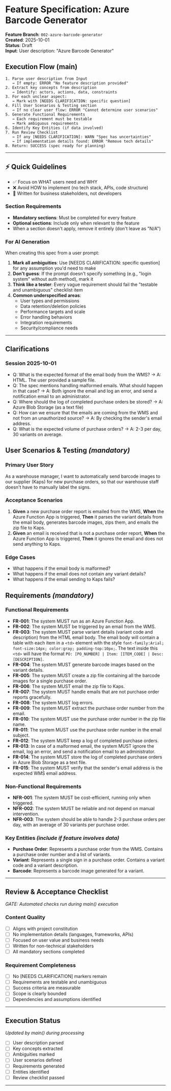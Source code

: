 # Feature Specification: Azure Barcode Generator

**Feature Branch**: `002-azure-barcode-generator`  
**Created**: 2025-10-01  
**Status**: Draft  
**Input**: User description: "Azure Barcode Generator"

## Execution Flow (main)
```
1. Parse user description from Input
   → If empty: ERROR "No feature description provided"
2. Extract key concepts from description
   → Identify: actors, actions, data, constraints
3. For each unclear aspect:
   → Mark with [NEEDS CLARIFICATION: specific question]
4. Fill User Scenarios & Testing section
   → If no clear user flow: ERROR "Cannot determine user scenarios"
5. Generate Functional Requirements
   → Each requirement must be testable
   → Mark ambiguous requirements
6. Identify Key Entities (if data involved)
7. Run Review Checklist
   → If any [NEEDS CLARIFICATION]: WARN "Spec has uncertainties"
   → If implementation details found: ERROR "Remove tech details"
8. Return: SUCCESS (spec ready for planning)
```

---

## ⚡ Quick Guidelines
- ✅ Focus on WHAT users need and WHY
- ❌ Avoid HOW to implement (no tech stack, APIs, code structure)
- 👥 Written for business stakeholders, not developers

### Section Requirements
- **Mandatory sections**: Must be completed for every feature
- **Optional sections**: Include only when relevant to the feature
- When a section doesn't apply, remove it entirely (don't leave as "N/A")

### For AI Generation
When creating this spec from a user prompt:
1. **Mark all ambiguities**: Use [NEEDS CLARIFICATION: specific question] for any assumption you'd need to make
2. **Don't guess**: If the prompt doesn't specify something (e.g., "login system" without auth method), mark it
3. **Think like a tester**: Every vague requirement should fail the "testable and unambiguous" checklist item
4. **Common underspecified areas**:
   - User types and permissions
   - Data retention/deletion policies  
   - Performance targets and scale
   - Error handling behaviors
   - Integration requirements
   - Security/compliance needs

---

## Clarifications

### Session 2025-10-01
- Q: What is the expected format of the email body from the WMS? → A: HTML. The user provided a sample file.
- Q: The spec mentions handling malformed emails. What should happen in that case? → A: Both ignore the email and log an error, and send a notification email to an administrator.
- Q: Where should the log of completed purchase orders be stored? → A: Azure Blob Storage (as a text file)
- Q: How can we ensure that the emails are coming from the WMS and not from an unauthorized source? → A: By checking the sender's email address.
- Q: What is the expected volume of purchase orders? → A: 2-3 per day, 30 variants on average.

## User Scenarios & Testing *(mandatory)*

### Primary User Story
As a warehouse manager, I want to automatically send barcode images to our supplier (Kaps) for new purchase orders, so that our warehouse staff doesn't have to manually label the signs.

### Acceptance Scenarios
1. **Given** a new purchase order report is emailed from the WMS, **When** the Azure Function App is triggered, **Then** it parses the variant details from the email body, generates barcode images, zips them, and emails the zip file to Kaps.
2. **Given** an email is received that is not a purchase order report, **When** the Azure Function App is triggered, **Then** it ignores the email and does not send anything to Kaps.

### Edge Cases
- What happens if the email body is malformed?
- What happens if the email does not contain any variant details?
- What happens if the email sending to Kaps fails?

## Requirements *(mandatory)*

### Functional Requirements
- **FR-001**: The system MUST run as an Azure Function App.
- **FR-002**: The system MUST be triggered by an email from the WMS.
- **FR-003**: The system MUST parse variant details (variant code and description) from the HTML email body. The email body will contain a table with each item in a `<td>` element with the style `font-family:Arial; font-size:14px; color:gray; padding-top:10px;`. The text inside this `<td>` will have the format `PO: [PO_NUMBER] | Item: [ITEM_CODE] | Desc: [DESCRIPTION]`.
- **FR-004**: The system MUST generate barcode images based on the variant details.
- **FR-005**: The system MUST create a zip file containing all the barcode images for a single purchase order.
- **FR-006**: The system MUST email the zip file to Kaps.
- **FR-007**: The system MUST handle emails that are not purchase order reports gracefully.
- **FR-008**: The system MUST log errors.
- **FR-009**: The system MUST extract the purchase order number from the email.
- **FR-010**: The system MUST use the purchase order number in the zip file name.
- **FR-011**: The system MUST use the purchase order number in the email subject.
- **FR-012**: The system MUST keep a log of completed purchase orders.
- **FR-013**: In case of a malformed email, the system MUST ignore the email, log an error, and send a notification email to an administrator.
- **FR-014**: The system MUST store the log of completed purchase orders in Azure Blob Storage as a text file.
- **FR-015**: The system MUST verify that the sender's email address is the expected WMS email address.

### Non-Functional Requirements
- **NFR-001**: The system MUST be cost-efficient, running only when triggered.
- **NFR-002**: The system MUST be reliable and not depend on manual intervention.
- **NFR-003**: The system should be able to handle 2-3 purchase orders per day, with an average of 30 variants per purchase order.

### Key Entities *(include if feature involves data)*
- **Purchase Order**: Represents a purchase order from the WMS. Contains a purchase order number and a list of variants.
- **Variant**: Represents a single sign in a purchase order. Contains a variant code and a variant description.
- **Barcode**: Represents a barcode image generated for a variant.

---

## Review & Acceptance Checklist
*GATE: Automated checks run during main() execution*

### Content Quality
- [ ] Aligns with project constitution
- [ ] No implementation details (languages, frameworks, APIs)
- [ ] Focused on user value and business needs
- [ ] Written for non-technical stakeholders
- [ ] All mandatory sections completed

### Requirement Completeness
- [ ] No [NEEDS CLARIFICATION] markers remain
- [ ] Requirements are testable and unambiguous  
- [ ] Success criteria are measurable
- [ ] Scope is clearly bounded
- [ ] Dependencies and assumptions identified

---

## Execution Status
*Updated by main() during processing*

- [ ] User description parsed
- [ ] Key concepts extracted
- [ ] Ambiguities marked
- [ ] User scenarios defined
- [ ] Requirements generated
- [ ] Entities identified
- [ ] Review checklist passed

---
